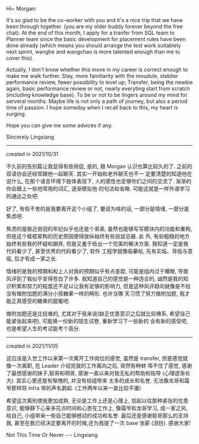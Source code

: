 Hi~ Morgan:

it's so glad to be the co-worker with you and it's a nice trip that we have been through together. (you are 
my older buddy forever beyond the free chat). At the end of this month, I apply for a tranfer from SQL team
to Planner team since the basic development for placement rules have been done already (which means you should
arrange the test work suitablely next sprint, wanghe and wangchao is more talented enough than me to cover this). 

Actually, I don't know whether this move in my career is correct enough to make me walk further. Stay, more 
familiarity with the moudule, stablier performance review, fewer possibility to level up; Transfer, being the
newbie again, basic performance review or not, nearly everyting start from scratch (including knowledge base).
To be or not to be lingers around my mind for serveral months. Maybe life is not only a path of journey, but 
also a period time of passion. I hope someday when I recall back to this, my heart is surging.

Hope you can give me some advices if any.

Sincerely Lingxiang

----
created in 2021/10/31

不久前的告别篇让我显得有些局促, 是的, 跟 Morgan 认识也算比较久的了. 之前的双语协会还经常跟他一起聊天. 其实一开始和老外聊天也不一
定要清楚的知道他在说什么, 在那个语言环境下肢体表现下, 人的感性也足够你们之间的交流了. 渐渐的你会跟上一些他常用的词汇, 逐渐模拟他
的句法和省略. 可能这就是一样外语学习的通达之处吧.

好了, 有些不舍的是我要离开这个小组了, 要说为啥的话, 一部分是情绪, 一部分是焦虑吧. 

焦虑的是极近弱冠的年纪似乎也还是个弟弟, 虽然也能够写写模块内的功能和重构, 但是这个框框架构的历史原因使得放纵始终有些投鼠忌器. 此
外, 有些粗糙的地方始终有些我的怀疑和摒弃, 但是又羞于给出一个完美的解决方案. 我知道一定是我代码看少了, 甚至优秀的代码看少了, 软件
工程学就像临摹帖, 先有实临、背临与意临, 后才有成一家之长. 

情绪的是我的预期和和上人对我的预期似乎有点差距, 可能是组内过于耀眼, 导致风评到了我似乎变得苍白了许多. 我知道自己的感觉是一种违合的,
诚然是我的知识积累和努力的程度还不足以让我有足够的影响力, 但是这种风评趋向就像是不给没有做附加题的满分小孩糖果一样的畸形. 也许当哪
天习惯了努力做附加题, 我才能正真感受的糖果的甜蜜吧.

做附加题还是比较难的, 尤其对于我来说(缺乏忧患意识之后就比较佛系, 希望自己能紧张起来吧), 可能换一份新的陌生试卷, 重新学习下一些新的
会有新的感受吧, 也是希望人生的考试能考个高分. 

----
created in 2021/11/05

这应该是入世工作以来第一次离开工作岗位的感觉, 虽然是 transfer, 但是感觉就像一次离职, 在 Leader 介绍完我的工作离向之后, 突然有种蚌
埠不住了感觉, 感谢了最想感谢的妹子,聪哥和明哥, 感谢一直以来对我无私的帮助和指导 (心理逐渐长大). 其实心里还是有惭愧的, 并没有给组带来
太多的成长和名誉, 无法像龙哥和霜爷那样将 infra 带的声名鹊起. (工作两年以来一直比较平庸)

希望这次离别使我更加成熟, 无论是工作上还是心理上, 拾起以往那种紧张的忧患意识, 能够静下心来多花点时间和心思在工作上, 像霜爷和龙哥学习,
成一家之风, 给自己, 小组带来一些自己能够撼动的成功和名誉. 最后还是感谢聪哥那么的支持我, 甚至在我已经决定要离开的时候,还为我提了一次 
base 涨薪 (泪目). 感谢大家!

Not This Time Or Never --- Lingxiang

